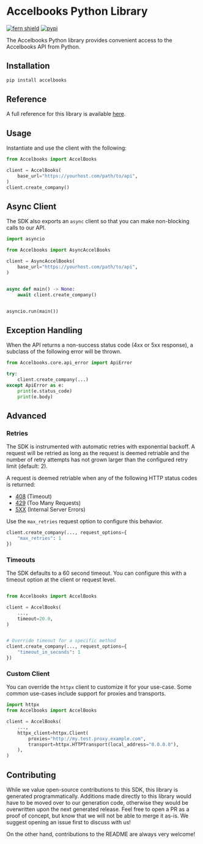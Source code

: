 # Accelbooks Python Library

[![fern shield](https://img.shields.io/badge/%F0%9F%8C%BF-Built%20with%20Fern-brightgreen)](https://buildwithfern.com?utm_source=github&utm_medium=github&utm_campaign=readme&utm_source=https%3A%2F%2Fgithub.com%2Faccelbooks%2Faccelbooks-python-sdk)
[![pypi](https://img.shields.io/pypi/v/accelbooks)](https://pypi.python.org/pypi/accelbooks)

The Accelbooks Python library provides convenient access to the Accelbooks API from Python.

## Installation

```sh
pip install accelbooks
```

## Reference

A full reference for this library is available [here](./reference.md).

## Usage

Instantiate and use the client with the following:

```python
from Accelbooks import AccelBooks

client = AccelBooks(
    base_url="https://yourhost.com/path/to/api",
)
client.create_company()
```

## Async Client

The SDK also exports an `async` client so that you can make non-blocking calls to our API.

```python
import asyncio

from Accelbooks import AsyncAccelBooks

client = AsyncAccelBooks(
    base_url="https://yourhost.com/path/to/api",
)


async def main() -> None:
    await client.create_company()


asyncio.run(main())
```

## Exception Handling

When the API returns a non-success status code (4xx or 5xx response), a subclass of the following error
will be thrown.

```python
from Accelbooks.core.api_error import ApiError

try:
    client.create_company(...)
except ApiError as e:
    print(e.status_code)
    print(e.body)
```

## Advanced

### Retries

The SDK is instrumented with automatic retries with exponential backoff. A request will be retried as long
as the request is deemed retriable and the number of retry attempts has not grown larger than the configured
retry limit (default: 2).

A request is deemed retriable when any of the following HTTP status codes is returned:

- [408](https://developer.mozilla.org/en-US/docs/Web/HTTP/Status/408) (Timeout)
- [429](https://developer.mozilla.org/en-US/docs/Web/HTTP/Status/429) (Too Many Requests)
- [5XX](https://developer.mozilla.org/en-US/docs/Web/HTTP/Status/500) (Internal Server Errors)

Use the `max_retries` request option to configure this behavior.

```python
client.create_company(..., request_options={
    "max_retries": 1
})
```

### Timeouts

The SDK defaults to a 60 second timeout. You can configure this with a timeout option at the client or request level.

```python

from Accelbooks import AccelBooks

client = AccelBooks(
    ...,
    timeout=20.0,
)


# Override timeout for a specific method
client.create_company(..., request_options={
    "timeout_in_seconds": 1
})
```

### Custom Client

You can override the `httpx` client to customize it for your use-case. Some common use-cases include support for proxies
and transports.
```python
import httpx
from Accelbooks import AccelBooks

client = AccelBooks(
    ...,
    httpx_client=httpx.Client(
        proxies="http://my.test.proxy.example.com",
        transport=httpx.HTTPTransport(local_address="0.0.0.0"),
    ),
)
```

## Contributing

While we value open-source contributions to this SDK, this library is generated programmatically.
Additions made directly to this library would have to be moved over to our generation code,
otherwise they would be overwritten upon the next generated release. Feel free to open a PR as
a proof of concept, but know that we will not be able to merge it as-is. We suggest opening
an issue first to discuss with us!

On the other hand, contributions to the README are always very welcome!
